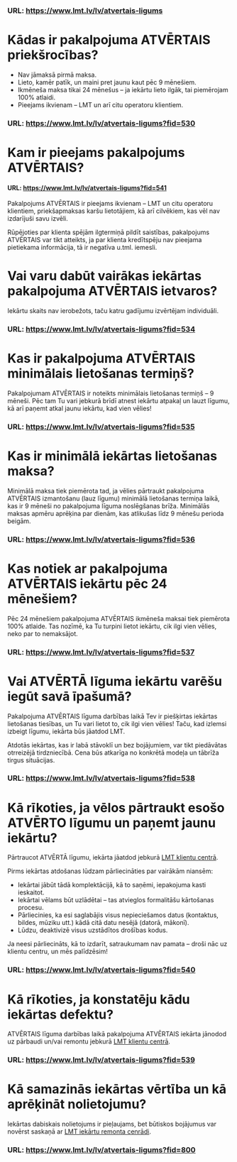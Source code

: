 ### URL: https://www.lmt.lv/lv/atvertais-ligums


# Kādas ir pakalpojuma ATVĒRTAIS priekšrocības?

 - Nav jāmaksā pirmā maksa.
 - Lieto, kamēr patīk, un maini pret jaunu kaut pēc 9 mēnešiem.
 - Ikmēneša maksa tikai 24 mēnešus – ja iekārtu lieto ilgāk, tai piemērojam 100% atlaidi.  
 - Pieejams ikvienam – LMT un arī citu operatoru klientiem.


### URL: https://www.lmt.lv/lv/atvertais-ligums?fid=530
  
  
# Kam ir pieejams pakalpojums ATVĒRTAIS?

#### URL: https://www.lmt.lv/lv/atvertais-ligums?fid=541

Pakalpojums ATVĒRTAIS ir pieejams ikvienam – LMT un citu operatoru klientiem, priekšapmaksas karšu lietotājiem, kā arī cilvēkiem, kas vēl nav izdarījuši savu izvēli.

Rūpējoties par klienta spējām ilgtermiņā pildīt saistības, pakalpojums ATVĒRTAIS var tikt atteikts, ja par klienta kredītspēju nav pieejama pietiekama informācija, tā ir negatīva u.tml. iemesli.

 
  
# Vai varu dabūt vairākas iekārtas pakalpojuma ATVĒRTAIS ietvaros?

Iekārtu skaits nav ierobežots, taču katru gadījumu izvērtējam individuāli.


### URL: https://www.lmt.lv/lv/atvertais-ligums?fid=534
  
  
# Kas ir pakalpojuma ATVĒRTAIS minimālais lietošanas termiņš?

Pakalpojumam ATVĒRTAIS ir noteikts minimālais lietošanas termiņš – 9 mēneši. Pēc tam Tu vari jebkurā brīdī atnest iekārtu atpakaļ un lauzt līgumu, kā arī paņemt atkal jaunu iekārtu, kad vien vēlies!


### URL: https://www.lmt.lv/lv/atvertais-ligums?fid=535
  
  
# Kas ir minimālā iekārtas lietošanas maksa?

Minimālā maksa tiek piemērota tad, ja vēlies pārtraukt pakalpojuma ATVĒRTAIS izmantošanu (lauz līgumu) minimālā lietošanas termiņa laikā, kas ir 9 mēneši no pakalpojuma līguma noslēgšanas brīža.
Minimālās maksas apmēru aprēķina par dienām, kas atlikušas līdz 9 mēnešu perioda beigām.


### URL: https://www.lmt.lv/lv/atvertais-ligums?fid=536
  
  
# Kas notiek ar pakalpojuma ATVĒRTAIS iekārtu pēc 24 mēnešiem?

Pēc 24 mēnešiem pakalpojuma ATVĒRTAIS ikmēneša maksai tiek piemērota 100% atlaide. Tas nozīmē, ka Tu turpini lietot iekārtu, cik ilgi vien vēlies, neko par to nemaksājot.


### URL: https://www.lmt.lv/lv/atvertais-ligums?fid=537
  
  
# Vai ATVĒRTĀ līguma iekārtu varēšu iegūt savā īpašumā?

Pakalpojuma ATVĒRTAIS līguma darbības laikā Tev ir piešķirtas iekārtas lietošanas tiesības, un Tu vari lietot to, cik ilgi vien vēlies! Taču, kad izlemsi izbeigt līgumu, iekārta būs jāatdod LMT.

Atdotās iekārtas, kas ir labā stāvoklī un bez bojājumiem, var tikt piedāvātas otrreizējā tirdzniecībā. Cena būs atkarīga no konkrētā modeļa un tābrīža tirgus situācijas.


### URL: https://www.lmt.lv/lv/atvertais-ligums?fid=538
  
  
# Kā rīkoties, ja vēlos pārtraukt esošo ATVĒRTO līgumu un paņemt jaunu iekārtu?

Pārtraucot ATVĒRTĀ līgumu, iekārta jāatdod jebkurā [LMT klientu centrā](https://www.lmt.lv/lv/lmt-klientu-centri-un-veikali).

Pirms iekārtas atdošanas lūdzam pārliecināties par vairākām niansēm:
 - Iekārtai jābūt tādā komplektācijā, kā to saņēmi, iepakojuma kasti ieskaitot.
 - Iekārtai vēlams būt uzlādētai – tas atvieglos formalitāšu kārtošanas procesu.
 - Pārliecinies, ka esi saglabājis visus nepieciešamos datus (kontaktus, bildes, mūziku utt.) kādā citā datu nesējā (datorā, mākonī). 
 - Lūdzu, deaktivizē visus uzstādītos drošības kodus.
 
Ja neesi pārliecināts, kā to izdarīt, satraukumam nav pamata – droši nāc uz klientu centru, un mēs palīdzēsim!


### URL: https://www.lmt.lv/lv/atvertais-ligums?fid=540
  
  
# Kā rīkoties, ja konstatēju kādu iekārtas defektu?

ATVĒRTAIS līguma darbības laikā pakalpojuma ATVĒRTAIS iekārta jānodod uz pārbaudi un/vai remontu jebkurā [LMT klientu centrā](https://www.lmt.lv/lv/lmt-klientu-centri-un-veikali).


### URL: https://www.lmt.lv/lv/atvertais-ligums?fid=539
  
  
# Kā samazinās iekārtas vērtība un kā aprēķināt nolietojumu?

Iekārtas dabiskais nolietojums ir pieļaujams, bet būtiskos bojājumus var novērst saskaņā ar [LMT iekārtu remonta cenrādi](http://lmt.mstatic.lv/lmt/files/atvertais_cenradis_lv_2021-04.pdf).


### URL: https://www.lmt.lv/lv/atvertais-ligums?fid=800
  
  

